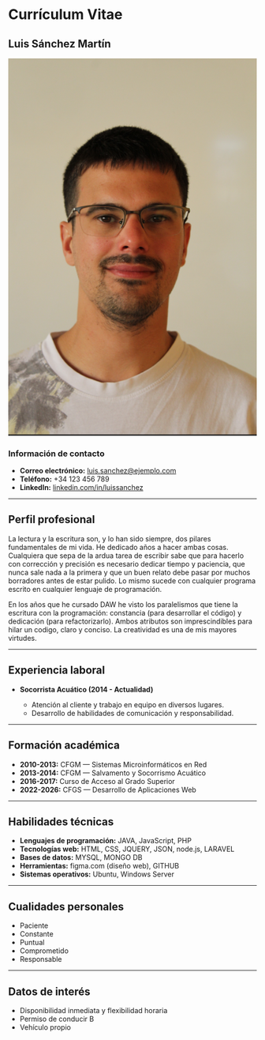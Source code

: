 # Currículum Vitae

## Luis Sánchez Martín
![Luis Sánchez Martín](./luisSanchez.png)
### Información de contacto

* **Correo electrónico:** [luis.sanchez@ejemplo.com](mailto:luis.sanchez@ejemplo.com)
* **Teléfono:** +34 123 456 789
* **LinkedIn:** [linkedin.com/in/luissanchez](https://linkedin.com/in/luissanchez)

---

## Perfil profesional

La lectura y la escritura son, y lo han sido siempre, dos pilares fundamentales de mi vida. He dedicado años a hacer ambas cosas. Cualquiera que sepa de la ardua tarea de escribir sabe que para hacerlo con corrección y precisión es necesario dedicar tiempo y paciencia, que nunca sale nada a la primera y que un buen relato debe pasar por muchos borradores antes de estar pulido. Lo mismo sucede con cualquier programa escrito en cualquier lenguaje de programación.

En los años que he cursado DAW he visto los paralelismos que tiene la escritura con la programación: constancia (para desarrollar el código) y dedicación (para refactorizarlo). Ambos atributos son imprescindibles para hilar un codigo, claro y conciso. La creatividad es una de mis mayores virtudes.

---

## Experiencia laboral

* **Socorrista Acuático (2014 - Actualidad)**

  * Atención al cliente y trabajo en equipo en diversos lugares.
  * Desarrollo de habilidades de comunicación y responsabilidad.

---

## Formación académica

* **2010-2013:** CFGM — Sistemas Microinformáticos en Red
* **2013-2014:** CFGM — Salvamento y Socorrismo Acuático
* **2016-2017:** Curso de Acceso al Grado Superior
* **2022-2026:** CFGS — Desarrollo de Aplicaciones Web

---

## Habilidades técnicas

* **Lenguajes de programación:** JAVA, JavaScript, PHP
* **Tecnologías web:** HTML, CSS, JQUERY, JSON, node.js, LARAVEL
* **Bases de datos:** MYSQL, MONGO DB
* **Herramientas:** figma.com (diseño web), GITHUB
* **Sistemas operativos:** Ubuntu, Windows Server

---

## Cualidades personales

* Paciente
* Constante
* Puntual
* Comprometido
* Responsable

---

## Datos de interés

* Disponibilidad inmediata y flexibilidad horaria
* Permiso de conducir B
* Vehículo propio
